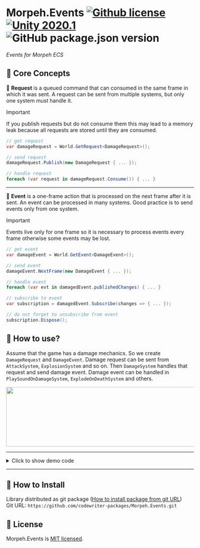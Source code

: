 # Morpeh.Events [![Github license](https://img.shields.io/github/license/codewriter-packages/Morpeh.Events.svg?style=flat-square)](#) [![Unity 2020.1](https://img.shields.io/badge/Unity-2020.3+-2296F3.svg?style=flat-square)](#) ![GitHub package.json version](https://img.shields.io/github/package-json/v/codewriter-packages/Morpeh.Events?style=flat-square)
_Events for Morpeh ECS_

## :receipt: Core Concepts

:bookmark: **Request** is a queued command that can consumed in the same frame in which it was sent. A request can be sent from multiple systems, but only one system must handle it.<br/>

> [!IMPORTANT]
> If you publish requests but do not consume them this may lead to a memory leak because all requests are stored until they are consumed.

```csharp
// get request
var damageRequest = World.GetRequest<DamageRequest>();

// send request
damageRequest.Publish(new DamageRequest { ... });

// handle request
foreach (var request in damageRequest.Consume()) { ... }
```

<hr/>

:bookmark: **Event** is a one-frame action that is processed on the next frame after it is sent. An event can be processed in many systems. Good practice is to send events only from one system.<br/>

> [!IMPORTANT]  
> Events live only for one frame so it is necessary to process events every frame otherwise some events may be lost.

```csharp
// get event
var damageEvent = World.GetEvent<DamageEvent>();

// send event
damageEvent.NextFrame(new DamageEvent { ... });

// handle event
foreach (var evt in damagedEvent.publishedChanges) { ... }

// subscribe to event
var subscription = damagedEvent.Subscribe(changes => { ... });

// do not forget to unsubscribe from event 
subscription.Dispose();

```

## :thought_balloon: How to use?

Assume that the game has a damage mechanics. So we create `DamageRequest` and `DamageEvent`. Damage request can be sent from `AttackSystem`, `ExplosionSystem` and so on. 
Then `DamageSystem` handles that request and send damage event. Damage event can be handled in `PlaySoundOnDamageSystem`, `ExplodeOnDeathSystem` and others.

<p align="center">
    <img src="https://github.com/codewriter-packages/Morpeh.Events/assets/26966368/51b7de6c-9bd7-430b-b417-9c31da1bcfe4" width="850" height="160">
</p>

<hr/>

<details>
  <summary>Click to show demo code</summary>

```csharp
using System;
using Scellecs.Morpeh;
using Scellecs.Morpeh.Systems;
```

```csharp
public struct DamageRequest : IRequestData {
    public EntityId targetEntityId;
}
```

```csharp
public struct DamagedEvent : IEventData {
    public EntityId targetEntityId;
}
```

```csharp
public class DamageSystem : UpdateSystem {
    private Request<DamageRequest> damageRequest;
    private Event<DamagedEvent> damagedEvent;

    public override void OnAwake() {
        damageRequest = World.GetRequest<DamageRequest>();
        damagedEvent = World.GetEvent<DamagedEvent>();
    }

    public override void OnUpdate(float deltaTime) {
        foreach (var request in damageRequest.Consume()) {
            ApplyDamage(request.targetEntityId);

            damagedEvent.NextFrame(new DamagedEvent {
                targetEntityId = request.targetEntityId,
            });
        }
    }

    private void ApplyDamage(EntityId target) { }
}
```

```csharp
public class PlaySoundOnDamageSystem : UpdateSystem {
    private Event<DamagedEvent> damagedEvent;

    public override void OnAwake() {
        damagedEvent = World.GetEvent<DamagedEvent>();
    }

    public override void OnUpdate(float deltaTime) {
        foreach (var evt in damagedEvent.publishedChanges) {
            PlaySound(evt.targetEntityId);
        }
    }

    private void PlaySound(EntityId target) { }
}
```

</details>

<hr/>

## :open_book: How to Install

Library distributed as git package ([How to install package from git URL](https://docs.unity3d.com/Manual/upm-ui-giturl.html))
<br>Git URL: `https://github.com/codewriter-packages/Morpeh.Events.git`

## :green_book: License

Morpeh.Events is [MIT licensed](./LICENSE.md).

